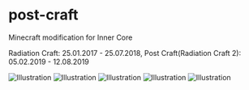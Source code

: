 # post-craft

Minecraft modification for Inner Core

Radiation Craft: 25.01.2017 - 25.07.2018, 
Post Craft(Radiation Craft 2): 05.02.2019 - 12.08.2019

![Illustration](https://github.com/yorrdt/GLEngine/blob/master/illustrations/GefCNnqBVTk.jpg)
![Illustration](https://github.com/yorrdt/GLEngine/blob/master/illustrations/279-cI9-WJRmz2w.jpg)
![Illustration](https://github.com/yorrdt/GLEngine/blob/master/illustrations/4pvd_Rofxqg.jpg)
![Illustration](https://github.com/yorrdt/GLEngine/blob/master/illustrations/226-qGZUNKE19jk.jpg)
![Illustration](https://github.com/yorrdt/GLEngine/blob/master/illustrations/mpBtG_vvhpo.jpg)
